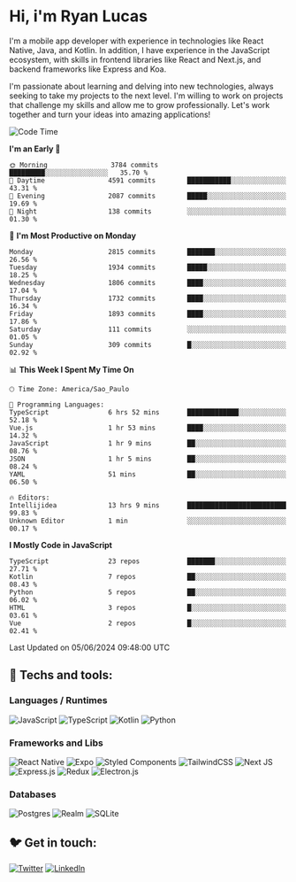 # Hi, i'm Ryan Lucas

I'm a mobile app developer with experience in technologies like React Native, Java, and Kotlin.
In addition, I have experience in the JavaScript ecosystem, with skills in frontend libraries like React and Next.js, and backend frameworks like Express and Koa.

I'm passionate about learning and delving into new technologies, always seeking to take my projects to the next level. I'm willing to work on projects that challenge my skills and allow me to grow professionally. Let's work together and turn your ideas into amazing applications!


<!--START_SECTION:waka-->
![Code Time](http://img.shields.io/badge/Code%20Time-334%20hrs%2041%20mins-blue)

**I'm an Early 🐤** 

```text
🌞 Morning                3784 commits        █████████░░░░░░░░░░░░░░░░   35.70 % 
🌆 Daytime                4591 commits        ███████████░░░░░░░░░░░░░░   43.31 % 
🌃 Evening                2087 commits        █████░░░░░░░░░░░░░░░░░░░░   19.69 % 
🌙 Night                  138 commits         ░░░░░░░░░░░░░░░░░░░░░░░░░   01.30 % 
```
📅 **I'm Most Productive on Monday** 

```text
Monday                   2815 commits        ███████░░░░░░░░░░░░░░░░░░   26.56 % 
Tuesday                  1934 commits        █████░░░░░░░░░░░░░░░░░░░░   18.25 % 
Wednesday                1806 commits        ████░░░░░░░░░░░░░░░░░░░░░   17.04 % 
Thursday                 1732 commits        ████░░░░░░░░░░░░░░░░░░░░░   16.34 % 
Friday                   1893 commits        ████░░░░░░░░░░░░░░░░░░░░░   17.86 % 
Saturday                 111 commits         ░░░░░░░░░░░░░░░░░░░░░░░░░   01.05 % 
Sunday                   309 commits         █░░░░░░░░░░░░░░░░░░░░░░░░   02.92 % 
```


📊 **This Week I Spent My Time On** 

```text
🕑︎ Time Zone: America/Sao_Paulo

💬 Programming Languages: 
TypeScript               6 hrs 52 mins       █████████████░░░░░░░░░░░░   52.18 % 
Vue.js                   1 hr 53 mins        ████░░░░░░░░░░░░░░░░░░░░░   14.32 % 
JavaScript               1 hr 9 mins         ██░░░░░░░░░░░░░░░░░░░░░░░   08.76 % 
JSON                     1 hr 5 mins         ██░░░░░░░░░░░░░░░░░░░░░░░   08.24 % 
YAML                     51 mins             ██░░░░░░░░░░░░░░░░░░░░░░░   06.50 % 

🔥 Editors: 
Intellijidea             13 hrs 9 mins       █████████████████████████   99.83 % 
Unknown Editor           1 min               ░░░░░░░░░░░░░░░░░░░░░░░░░   00.17 % 
```

**I Mostly Code in JavaScript** 

```text
TypeScript               23 repos            ███████░░░░░░░░░░░░░░░░░░   27.71 % 
Kotlin                   7 repos             ██░░░░░░░░░░░░░░░░░░░░░░░   08.43 % 
Python                   5 repos             ██░░░░░░░░░░░░░░░░░░░░░░░   06.02 % 
HTML                     3 repos             █░░░░░░░░░░░░░░░░░░░░░░░░   03.61 % 
Vue                      2 repos             █░░░░░░░░░░░░░░░░░░░░░░░░   02.41 % 
```




 Last Updated on 05/06/2024 09:48:00 UTC
<!--END_SECTION:waka-->

## 🔧 Techs and tools: 

### Languages / Runtimes
![JavaScript](https://img.shields.io/badge/javascript-%23323330.svg?style=for-the-badge&logo=javascript&logoColor=%23F7DF1E)
![TypeScript](https://img.shields.io/badge/typescript-%23007ACC.svg?style=for-the-badge&logo=typescript&logoColor=white)
![Kotlin](https://img.shields.io/badge/kotlin-%230095D5.svg?style=for-the-badge&logo=kotlin&logoColor=white) ![Python](https://img.shields.io/badge/python-3670A0?style=for-the-badge&logo=python&logoColor=ffdd54)

### Frameworks and Libs
![React Native](https://img.shields.io/badge/react_native-%2320232a.svg?style=for-the-badge&logo=react&logoColor=%2361DAFB)
![Expo](https://img.shields.io/badge/expo-1C1E24?style=for-the-badge&logo=expo&logoColor=#D04A37)
![Styled Components](https://img.shields.io/badge/styled--components-DB7093?style=for-the-badge&logo=styled-components&logoColor=white)
![TailwindCSS](https://img.shields.io/badge/tailwindcss-%2338B2AC.svg?style=for-the-badge&logo=tailwind-css&logoColor=white)
![Next JS](https://img.shields.io/badge/Next-black?style=for-the-badge&logo=next.js&logoColor=white)
![Express.js](https://img.shields.io/badge/express.js-%23404d59.svg?style=for-the-badge&logo=express&logoColor=%2361DAFB)
![Redux](https://img.shields.io/badge/redux-%23593d88.svg?style=for-the-badge&logo=redux&logoColor=white)
![Electron.js](https://img.shields.io/badge/Electron-191970?style=for-the-badge&logo=Electron&logoColor=white)

### Databases
![Postgres](https://img.shields.io/badge/postgres-%23316192.svg?style=for-the-badge&logo=postgresql&logoColor=white)
![Realm](https://img.shields.io/badge/Realm-39477F?style=for-the-badge&logo=realm&logoColor=white)
![SQLite](https://img.shields.io/badge/sqlite-%2307405e.svg?style=for-the-badge&logo=sqlite&logoColor=white)

## 🐦 Get in touch:

[![Twitter](https://img.shields.io/badge/Twitter-%231DA1F2.svg?style=for-the-badge&logo=Twitter&logoColor=white)](https://twitter.com/ryangst_)
[![LinkedIn](https://img.shields.io/badge/linkedin-%230077B5.svg?style=for-the-badge&logo=linkedin&logoColor=white)](https://www.linkedin.com/in/ryan-lucas-machado/)
